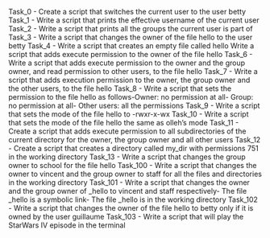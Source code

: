 Task_0 - Create a script that switches the current user to the user betty
Task_1 - Write a script that prints the effective username of the current user
Task_2 - Write a script that prints all the groups the current user is part of
Task_3 - Write a script that changes the owner of the file hello to the user betty
Task_4 - Write a script that creates an empty file called hello
Write a script that adds execute permission to the owner of the file hello
Task_6 - Write a script that adds execute permission to the owner and the group owner, and read permission to other users, to the file hello
Task_7 - Write a script that adds execution permission to the owner, the group owner and the other users, to the file hello
Task_8 - Write a script that sets the permission to the file hello as follows-Owner: no permission at all- Group: no permission at all- Other users: all the permissions
Task_9 - Write a script that sets the mode of the file hello to -rwxr-x-wx
Task_10 - Write a script that sets the mode of the file hello the same as olleh’s mode
Task_11 - Create a script that adds execute permission to all subdirectories of the current directory for the owner, the group owner and all other users
Task_12 - Create a script that creates a directory called my_dir with permissions 751 in the working directory
Task_13 - Write a script that changes the group owner to school for the file hello
Task_100 - Write a script that changes the owner to vincent and the group owner to staff for all the files and directories in the working directory
Task_101 - Write a script that changes the owner and the group owner of _hello to vincent and staff respectively- The file _hello is a symbolic link- The file _hello is in the working directory
Task_102 - Write a script that changes the owner of the file hello to betty only if it is owned by the user guillaume
Task_103 - Write a script that will play the StarWars IV episode in the terminal
